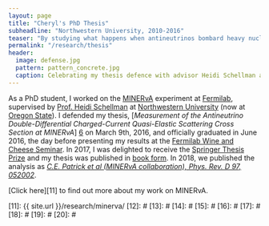 ```yaml
---
layout: page
title: "Cheryl's PhD Thesis"
subheadline: "Northwestern University, 2010-2016"
teaser: "By studying what happens when antineutrinos bombard heavy nuclei, I helped the community to understand nuclear structure, and how the universe might treat matter and antimatter differently."
permalink: "/research/thesis"
header:
  image: defense.jpg
  pattern: pattern_concrete.jpg
  caption: Celebrating my thesis defence with advisor Heidi Schellman and mentor Laura Fields
---
```


As a PhD student, I worked on the [MINERvA][1] experiment at [Fermilab][2], supervised by [Prof. Heidi Schellman][3] at [Northwestern University][4]  (now at [Oregon State][5]). I defended my thesis, [_Measurement of the Antineutrino Double-Differential Charged-Current Quasi-Elastic Scattering Cross Section at MINERvA_] [6] on March 9th, 2016, and officially graduated in June 2016, the day before presenting my results at the [Fermilab Wine and Cheese Seminar][7]. In 2017, I was delighted to receive the [Springer Thesis Prize][8] and my thesis was published in [book form][9]. In 2018, we published the analysis as [ _C.E. Patrick et al (MINERvA collaboration), Phys. Rev. D 97, 052002_][10].

[Click here][11] to find out more about my work on MINERvA.


 [1]: http://minerva.fnal.gov
 [2]: http://fnal.gov
 [3]: http://physics.oregonstate.edu/~schellmh/
 [4]: http://northwestern.edu/
 [5]: https://oregonstate.edu/
 [6]: http://lss.fnal.gov/archive/thesis/2000/fermilab-thesis-2016-04.pdf 
 [7]: https://web.fnal.gov/organization/theory/_layouts/15/WopiFrame.aspx?sourcedoc=/organization/theory/JETP/2016/WineAndCheeseCPatrick-2.pdf&action=default
 [8]: https://www.springer.com/springertheses
 [9]: https://www.springer.com/gb/book/9783319690865
 [10]: https://link.aps.org/doi/10.1103/PhysRevD.97.052002
 [11]: {{ site.url }}/research/minerva/
 [12]: #
 [13]: #
 [14]: #
 [15]: #
 [16]: #
 [17]: #
 [18]: #
 [19]: #
 [20]: #
